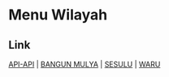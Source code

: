 # Menu Wilayah

## Link

[API-API](https://github.com/gigit-pemilu/pemilu-2024-64-kalimantan-timur/tree/main/pilpres/hitung-suara/sub/64-kalimantan-timur/sub/09-penajam-paser-utara/sub/02-waru/sub/2001-api-api)
 | 
[BANGUN MULYA](https://github.com/gigit-pemilu/pemilu-2024-64-kalimantan-timur/tree/main/pilpres/hitung-suara/sub/64-kalimantan-timur/sub/09-penajam-paser-utara/sub/02-waru/sub/2004-bangun-mulya)
 | 
[SESULU](https://github.com/gigit-pemilu/pemilu-2024-64-kalimantan-timur/tree/main/pilpres/hitung-suara/sub/64-kalimantan-timur/sub/09-penajam-paser-utara/sub/02-waru/sub/2002-sesulu)
 | 
[WARU](https://github.com/gigit-pemilu/pemilu-2024-64-kalimantan-timur/tree/main/pilpres/hitung-suara/sub/64-kalimantan-timur/sub/09-penajam-paser-utara/sub/02-waru/sub/1003-waru)

